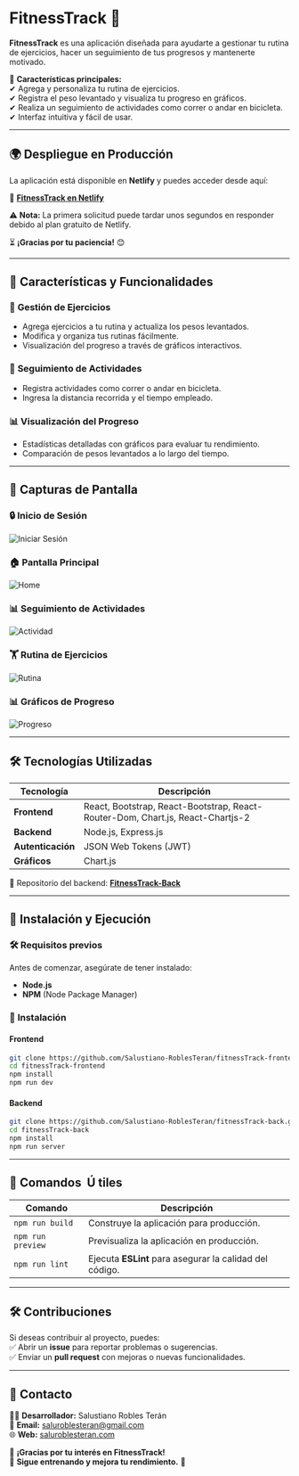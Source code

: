 # **FitnessTrack 🏅**  

**FitnessTrack** es una aplicación diseñada para ayudarte a gestionar tu rutina de ejercicios, hacer un seguimiento de tus progresos y mantenerte motivado.  

📌 **Características principales:**  
✔ Agrega y personaliza tu rutina de ejercicios.  
✔ Registra el peso levantado y visualiza tu progreso en gráficos.  
✔ Realiza un seguimiento de actividades como correr o andar en bicicleta.  
✔ Interfaz intuitiva y fácil de usar.  

---

## 🌍 **Despliegue en Producción**  
La aplicación está disponible en **Netlify** y puedes acceder desde aquí:  

🔗 [**FitnessTrack en Netlify**](https://fitnesstracksalu.netlify.app/)  

⚠ **Nota:** La primera solicitud puede tardar unos segundos en responder debido al plan gratuito de Netlify.  

⏳ **¡Gracias por tu paciencia!** 😊  

---

## 🌟 **Características y Funcionalidades**  

### 💪 **Gestión de Ejercicios**  
- Agrega ejercicios a tu rutina y actualiza los pesos levantados.  
- Modifica y organiza tus rutinas fácilmente.  
- Visualización del progreso a través de gráficos interactivos.  

### 🏃 **Seguimiento de Actividades**  
- Registra actividades como correr o andar en bicicleta.  
- Ingresa la distancia recorrida y el tiempo empleado.  

### 📊 **Visualización del Progreso**  
- Estadísticas detalladas con gráficos para evaluar tu rendimiento.  
- Comparación de pesos levantados a lo largo del tiempo.  

---

## 🎨 **Capturas de Pantalla**  

### 🔒 **Inicio de Sesión**  
![Iniciar Sesión](src/assets/pasos/iniciarSesion.png)  

### 🏠 **Pantalla Principal**  
![Home](src/assets/pasos/home.png)  

### 📊 **Seguimiento de Actividades**  
![Actividad](src/assets/pasos/agregarActividad.png)  

### 🏋️ **Rutina de Ejercicios**  
![Rutina](src/assets/pasos/rutina.png)  

### 📊 **Gráficos de Progreso**  
![Progreso](src/assets/pasos/agregarPeso.png)  

---

## 🛠️ **Tecnologías Utilizadas**  

| Tecnología  | Descripción  |
|------------|-------------|
| **Frontend** | React, Bootstrap, React-Bootstrap, React-Router-Dom, Chart.js, React-Chartjs-2 |
| **Backend**  | Node.js, Express.js |
| **Autenticación**  | JSON Web Tokens (JWT) |
| **Gráficos**  | Chart.js |

🔗 Repositorio del backend: [**FitnessTrack-Back**](https://github.com/Salustiano-RoblesTeran/fitnessTrack-back)  

---

## 🚀 **Instalación y Ejecución**  

### 🛠️ **Requisitos previos**  
Antes de comenzar, asegúrate de tener instalado:  
- **Node.js**  
- **NPM** (Node Package Manager)  

### 🏢 **Instalación**  

#### **Frontend**  
```bash
git clone https://github.com/Salustiano-RoblesTeran/fitnessTrack-frontend.git
cd fitnessTrack-frontend
npm install
npm run dev
```

#### **Backend**  
```bash
git clone https://github.com/Salustiano-RoblesTeran/fitnessTrack-back.git
cd fitnessTrack-back
npm install
npm run server
```

---

## 📒 **Comandos  Ú tiles**  

| Comando  | Descripción  |
|----------|-------------|
| `npm run build`  | Construye la aplicación para producción. |
| `npm run preview` | Previsualiza la aplicación en producción. |
| `npm run lint` | Ejecuta **ESLint** para asegurar la calidad del código. |

---

## 🛠️ **Contribuciones**  
Si deseas contribuir al proyecto, puedes:  
✅ Abrir un **issue** para reportar problemas o sugerencias.  
✅ Enviar un **pull request** con mejoras o nuevas funcionalidades.  

---

## 📩 **Contacto**  

👨‍💻 **Desarrollador:** Salustiano Robles Terán  
📧 **Email:** saluroblesteran@gmail.com  
🌐 **Web:** [saluroblesteran.com](https://saluroblesteran.com)  

📌 **¡Gracias por tu interés en FitnessTrack!**  
💪 **Sigue entrenando y mejora tu rendimiento.** 💪  
